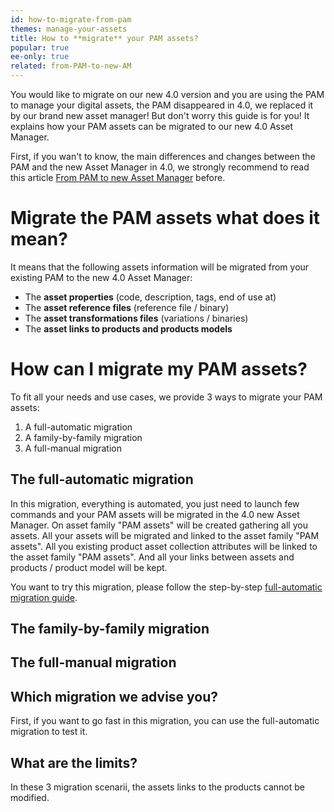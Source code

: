 ```yaml
---
id: how-to-migrate-from-pam
themes: manage-your-assets
title: How to **migrate** your PAM assets?
popular: true
ee-only: true
related: from-PAM-to-new-AM
---
```


You would like to migrate on our new 4.0 version and you are using the PAM to manage your digital assets, the PAM disappeared in 4.0, we replaced it by our brand new asset manager! But don't worry this guide is for you! It explains how your PAM assets can be migrated to our new 4.0 Asset Manager.

First, if you wan't to know, the main differences and changes between the PAM and the new Asset Manager in 4.0, we strongly recommend to read this article [From PAM to new Asset Manager](from-PAM-to-new-AM.html) before.

# Migrate the PAM assets what does it mean?
It means that the following assets information will be migrated from your existing PAM to the new 4.0 Asset Manager:
- The **asset properties** (code, description, tags, end of use at)
- The **asset reference files** (reference file / binary)
- The **asset transformations files** (variations / binaries)
- The **asset links to products and products models**

# How can I migrate my PAM assets?
To fit all your needs and use cases, we provide 3 ways to migrate your PAM assets:
1. A full-automatic migration
2. A family-by-family migration
3. A full-manual migration

## The full-automatic migration
In this migration, everything is automated, you just need to launch few commands and your PAM assets will be migrated in the 4.0 new Asset Manager.
On asset family "PAM assets" will be created gathering all you assets.
All your assets will be migrated and linked to the asset family "PAM assets".
All you existing product asset collection attributes will be linked to the asset family "PAM assets".
And all your links between assets and products / product model will be kept.

You want to try this migration, please follow the step-by-step [full-automatic migration guide](full-automatic-migration-pam.html).

## The family-by-family migration

## The full-manual migration

## Which migration we advise you?
First, if you want to go fast in this migration, you can use the full-automatic migration to test it.



## What are the limits?
In these 3 migration scenarii, the assets links to the products cannot be modified.
